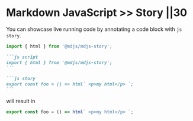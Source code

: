 # Markdown JavaScript >> Story ||30

You can showcase live running code by annotating a code block with `js story`.

```js script
import { html } from '@mdjs/mdjs-story';
```

````md
```js script
import { html } from '@mdjs/mdjs-story';
```

```js story
export const foo = () => html` <p>my html</p> `;
```
````

will result in

```js story
export const foo = () => html` <p>my html</p> `;
```
